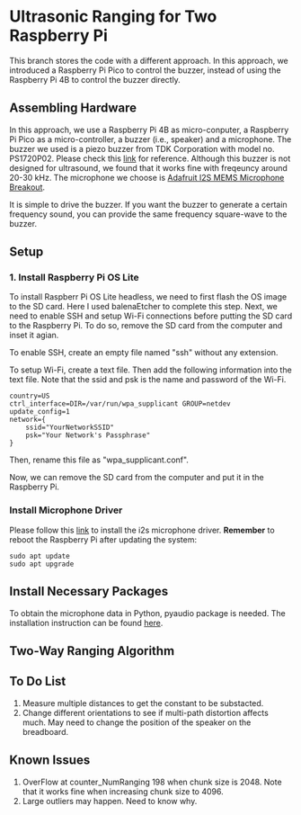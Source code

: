 # Ultrasonic Ranging for Two Raspberry Pi

This branch stores the code with a different approach. In this approach, we introduced a Raspberry Pi Pico to control the buzzer, instead of using the Raspberry Pi 4B  to control the buzzer directly. 

## Assembling Hardware

In this approach, we use a Raspberry Pi 4B as micro-conputer, a Raspberry Pi Pico as a micro-controller, a buzzer (i.e., speaker) and a microphone. The buzzer we used is a piezo buzzer from TDK Corporation with model no. PS1720P02. Please check this [link](https://www.digikey.com/en/products/detail/tdk-corporation/PS1720P02/935932) for reference. Although this buzzer is not designed for ultrasound, we found that it works fine with freqeuncy around 20-30 kHz. The microphone we choose is [Adafruit I2S MEMS Microphone Breakout](https://www.adafruit.com/product/3421). 

It is simple to drive the buzzer. If you want the buzzer to generate a certain frequency sound, you can provide the same frequency square-wave to the buzzer. 



## Setup

### 1. Install Raspberry Pi OS Lite

To install Raspberr Pi OS Lite headless, we need to first flash the OS image to the SD card. Here I used balenaEtcher to complete this step. Next, we need to enable SSH and setup Wi-Fi connections before putting the SD card to the Raspberry Pi. To do so, remove the SD card from the computer and inset it agian. 

To enable SSH, create an empty file named "ssh" without any extension. 

To setup Wi-Fi, create a text file. Then add the following information into the text file. Note that the ssid and psk is the name and password of the Wi-Fi. 

```
country=US
ctrl_interface=DIR=/var/run/wpa_supplicant GROUP=netdev 
update_config=1
network={
    ssid="YourNetworkSSID"
    psk="Your Network's Passphrase"
}
```

Then, rename this file as "wpa_supplicant.conf". 

Now, we can remove the SD card from the computer and put it in the Raspberry Pi. 

### Install Microphone Driver

Please follow this [link](https://learn.adafruit.com/adafruit-i2s-mems-microphone-breakout/raspberry-pi-wiring-test) to install the i2s microphone driver. **Remember** to reboot the Raspberry Pi after updating the system:

```
sudo apt update
sudo apt upgrade
```



## Install Necessary Packages

To obtain the microphone data in Python, pyaudio package is needed. The installation instruction can be found [here](http://people.csail.mit.edu/hubert/pyaudio/). 


## Two-Way Ranging Algorithm



## To Do List

1. Measure multiple distances to get the constant to be substacted. 
2. Change different orientations to see if multi-path distortion affects much. May need to change the position of the speaker on the breadboard. 

## Known Issues
1. OverFlow at counter_NumRanging 198 when chunk size is 2048. Note that it works fine when increasing chunk size to 4096. 
2. Large outliers may happen. Need to know why. 
